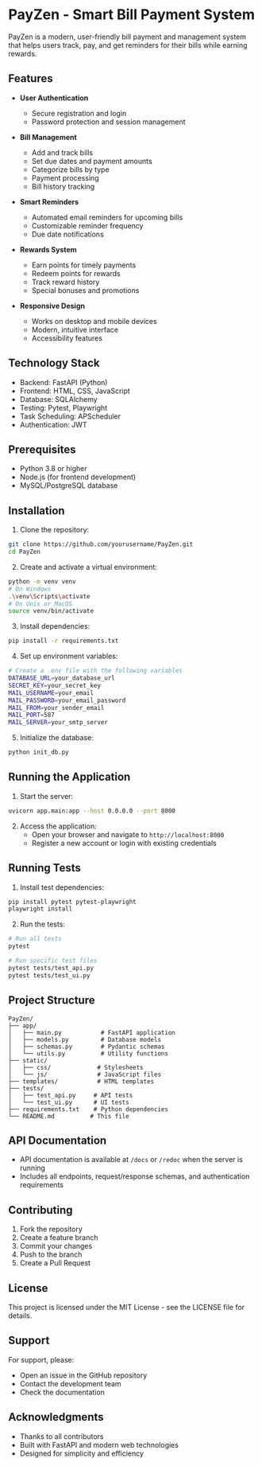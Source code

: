 # PayZen - Smart Bill Payment System

PayZen is a modern, user-friendly bill payment and management system that helps users track, pay, and get reminders for their bills while earning rewards.

## Features

- **User Authentication**
  - Secure registration and login
  - Password protection and session management

- **Bill Management**
  - Add and track bills
  - Set due dates and payment amounts
  - Categorize bills by type
  - Payment processing
  - Bill history tracking

- **Smart Reminders**
  - Automated email reminders for upcoming bills
  - Customizable reminder frequency
  - Due date notifications

- **Rewards System**
  - Earn points for timely payments
  - Redeem points for rewards
  - Track reward history
  - Special bonuses and promotions

- **Responsive Design**
  - Works on desktop and mobile devices
  - Modern, intuitive interface
  - Accessibility features

## Technology Stack

- Backend: FastAPI (Python)
- Frontend: HTML, CSS, JavaScript
- Database: SQLAlchemy
- Testing: Pytest, Playwright
- Task Scheduling: APScheduler
- Authentication: JWT

## Prerequisites

- Python 3.8 or higher
- Node.js (for frontend development)
- MySQL/PostgreSQL database

## Installation

1. Clone the repository:
```bash
git clone https://github.com/yourusername/PayZen.git
cd PayZen
```

2. Create and activate a virtual environment:
```bash
python -m venv venv
# On Windows
.\venv\Scripts\activate
# On Unix or MacOS
source venv/bin/activate
```

3. Install dependencies:
```bash
pip install -r requirements.txt
```

4. Set up environment variables:
```bash
# Create a .env file with the following variables
DATABASE_URL=your_database_url
SECRET_KEY=your_secret_key
MAIL_USERNAME=your_email
MAIL_PASSWORD=your_email_password
MAIL_FROM=your_sender_email
MAIL_PORT=587
MAIL_SERVER=your_smtp_server
```

5. Initialize the database:
```bash
python init_db.py
```

## Running the Application

1. Start the server:
```bash
uvicorn app.main:app --host 0.0.0.0 --port 8000
```

2. Access the application:
   - Open your browser and navigate to `http://localhost:8000`
   - Register a new account or login with existing credentials

## Running Tests

1. Install test dependencies:
```bash
pip install pytest pytest-playwright
playwright install
```

2. Run the tests:
```bash
# Run all tests
pytest

# Run specific test files
pytest tests/test_api.py
pytest tests/test_ui.py
```

## Project Structure

```
PayZen/
├── app/
│   ├── main.py           # FastAPI application
│   ├── models.py         # Database models
│   ├── schemas.py        # Pydantic schemas
│   └── utils.py          # Utility functions
├── static/
│   ├── css/             # Stylesheets
│   └── js/              # JavaScript files
├── templates/           # HTML templates
├── tests/
│   ├── test_api.py     # API tests
│   └── test_ui.py      # UI tests
├── requirements.txt    # Python dependencies
└── README.md          # This file
```

## API Documentation

- API documentation is available at `/docs` or `/redoc` when the server is running
- Includes all endpoints, request/response schemas, and authentication requirements

## Contributing

1. Fork the repository
2. Create a feature branch
3. Commit your changes
4. Push to the branch
5. Create a Pull Request

## License

This project is licensed under the MIT License - see the LICENSE file for details.

## Support

For support, please:
- Open an issue in the GitHub repository
- Contact the development team
- Check the documentation

## Acknowledgments

- Thanks to all contributors
- Built with FastAPI and modern web technologies
- Designed for simplicity and efficiency 